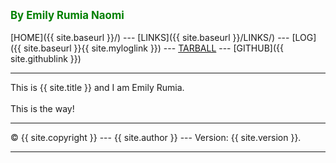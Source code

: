 ---
---
<span style="color:green; font-weight:bold; font-size:larger;">By Emily Rumia Naomi</span>
<br><br>
[HOME]({{ site.baseurl }}/) ---
[LINKS]({{ site.baseurl }}/LINKS/) ---
[LOG]({{ site.baseurl }}{{ site.myloglink }}) ---
[TARBALL](SandBox/emilyrumia.tar.xz) ---
[GITHUB]({{ site.githublink }})
<br>
<hr>
This is {{ site.title }} and I am Emily Rumia.
<br><br>
This is the way!
<br>
<hr>
&copy; {{ site.copyright }} --- {{ site.author }} --- Version: {{ site.version }}.
<hr>
<br>


<!-- [TIPS]({{ site.baseurl }}/TIPS/) --- -->
